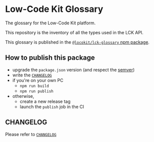 # Low-Code Kit Glossary

The glossary for the Low-Code Kit platform.

This repository is the inventory of all the types used in the LCK API.

This glossary is published in the
[`@locokit/lck-glossary` npm package](https://www.npmjs.com/package/@locokit/lck-glossary).

## How to publish this package

* upgrade the `package.json` version (and respect the [semver](https://semver.org/))
* write the [`CHANGELOG`](./CHANGELOG)
* if you're on your own PC
  * `npm run build`
  * `npm run publish`
* otherwise, 
  * create a new release tag
  * launch the `publish` job in the CI

## CHANGELOG

Please refer to [`CHANGELOG`](./CHANGELOG)
